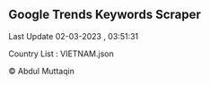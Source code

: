 

## Google Trends Keywords Scraper 
 
Last Update 02-03-2023 , 03:51:31

Country List :
VIETNAM.json



© Abdul Muttaqin 
